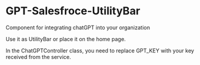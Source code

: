 # GPT-Salesfroce-UtilityBar

Component for integrating chatGPT into your organization

Use it as UtilityBar or place it on the home page.

In the ChatGPTController class, you need to replace GPT_KEY with your key received from the service.
